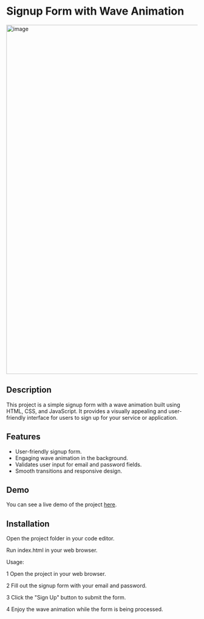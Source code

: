 
# Signup Form with Wave Animation

<img width="917" alt="image" src="https://github.com/sandeshpy613/signup-form-wave-animation/assets/109367533/99a906a7-3d48-4c32-b4d0-647d71dd566a">


## Description

This project is a simple signup form with a wave animation built using HTML, CSS, and JavaScript. It provides a visually appealing and user-friendly interface for users to sign up for your service or application.

## Features

- User-friendly signup form.
- Engaging wave animation in the background.
- Validates user input for email and password fields.
- Smooth transitions and responsive design.

## Demo

You can see a live demo of the project [here](link-to-demo).

## Installation
Open the project folder in your code editor.

Run index.html in your web browser.

Usage:

1 Open the project in your web browser.

2 Fill out the signup form with your email and password.

3 Click the "Sign Up" button to submit the form.

4 Enjoy the wave animation while the form is being processed.

